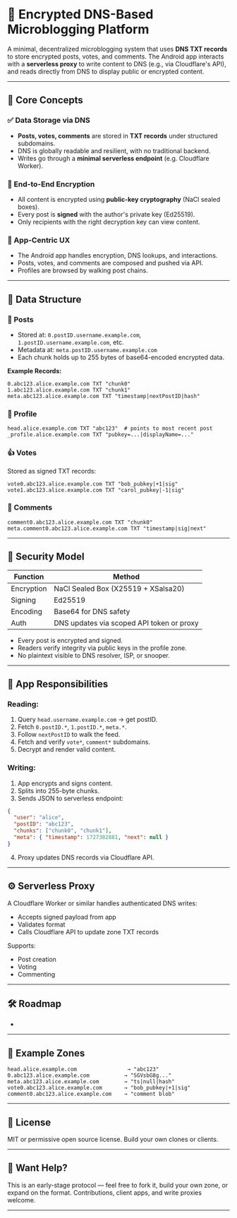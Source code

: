 # 📡 Encrypted DNS-Based Microblogging Platform

A minimal, decentralized microblogging system that uses **DNS TXT records** to store encrypted posts, votes, and comments. The Android app interacts with a **serverless proxy** to write content to DNS (e.g., via Cloudflare's API), and reads directly from DNS to display public or encrypted content.

---

## 🧠 Core Concepts

### ✅ Data Storage via DNS

- **Posts, votes, comments** are stored in **TXT records** under structured subdomains.
- DNS is globally readable and resilient, with no traditional backend.
- Writes go through a **minimal serverless endpoint** (e.g. Cloudflare Worker).

### 🔐 End-to-End Encryption

- All content is encrypted using **public-key cryptography** (NaCl sealed boxes).
- Every post is **signed** with the author's private key (Ed25519).
- Only recipients with the right decryption key can view content.

### 📱 App-Centric UX

- The Android app handles encryption, DNS lookups, and interactions.
- Posts, votes, and comments are composed and pushed via API.
- Profiles are browsed by walking post chains.

---

## 🧩 Data Structure

### 📝 Posts

- Stored at: `0.postID.username.example.com`, `1.postID.username.example.com`, etc.
- Metadata at: `meta.postID.username.example.com`
- Each chunk holds up to 255 bytes of base64-encoded encrypted data.

**Example Records:**

```
0.abc123.alice.example.com TXT "chunk0"
1.abc123.alice.example.com TXT "chunk1"
meta.abc123.alice.example.com TXT "timestamp|nextPostID|hash"
```

### 📇 Profile

```
head.alice.example.com TXT "abc123"  # points to most recent post
_profile.alice.example.com TXT "pubkey=...|displayName=..."
```

### 👍 Votes

Stored as signed TXT records:

```
vote0.abc123.alice.example.com TXT "bob_pubkey|+1|sig"
vote1.abc123.alice.example.com TXT "carol_pubkey|-1|sig"
```

### 💬 Comments

```
comment0.abc123.alice.example.com TXT "chunk0"
meta.comment0.abc123.alice.example.com TXT "timestamp|sig|next"
```

---

## 🔐 Security Model

| Function   | Method                                    |
| ---------- | ----------------------------------------- |
| Encryption | NaCl Sealed Box (X25519 + XSalsa20)       |
| Signing    | Ed25519                                   |
| Encoding   | Base64 for DNS safety                     |
| Auth       | DNS updates via scoped API token or proxy |

- Every post is encrypted and signed.
- Readers verify integrity via public keys in the profile zone.
- No plaintext visible to DNS resolver, ISP, or snooper.

---

## 📲 App Responsibilities

### Reading:

1. Query `head.username.example.com` → get postID.
2. Fetch `0.postID.*`, `1.postID.*`, `meta.*`.
3. Follow `nextPostID` to walk the feed.
4. Fetch and verify `vote*`, `comment*` subdomains.
5. Decrypt and render valid content.

### Writing:

1. App encrypts and signs content.
2. Splits into 255-byte chunks.
3. Sends JSON to serverless endpoint:

```json
{
  "user": "alice",
  "postID": "abc123",
  "chunks": ["chunk0", "chunk1"],
  "meta": { "timestamp": 1727382881, "next": null }
}
```

4. Proxy updates DNS records via Cloudflare API.

---

## ⚙️ Serverless Proxy

A Cloudflare Worker or similar handles authenticated DNS writes:

- Accepts signed payload from app
- Validates format
- Calls Cloudflare API to update zone TXT records

Supports:

- Post creation
- Voting
- Commenting

---

## 🛠️ Roadmap

-

---

## 📂 Example Zones

```
head.alice.example.com                → "abc123"
0.abc123.alice.example.com           → "SGVsbG8g..."
meta.abc123.alice.example.com        → "ts|null|hash"
vote0.abc123.alice.example.com       → "bob_pubkey|+1|sig"
comment0.abc123.alice.example.com    → "comment blob"
```

---

## 📖 License

MIT or permissive open source license. Build your own clones or clients.

---

## 🙋 Want Help?

This is an early-stage protocol — feel free to fork it, build your own zone, or expand on the format. Contributions, client apps, and write proxies welcome.

---

